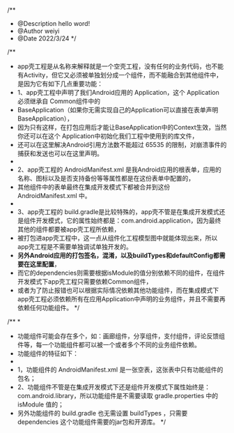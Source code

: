 /**
 * @Description hello word!
 * @Author weiyi
 * @Date 2022/3/24
 */

/**
 * app壳工程是从名称来解释就是一个空壳工程，没有任何的业务代码，也不能有Activity，但它又必须被单独划分成一个组件，而不能融合到其他组件中，是因为它有如下几点重要功能：
 * 1、app壳工程中声明了我们Android应用的 Application，这个 Application 必须继承自 Common组件中的
 * BaseApplication（如果你无需实现自己的Application可以直接在表单声明BaseApplication），
 * 因为只有这样，在打包应用后才能让BaseApplication中的Context生效，当然你还可以在这个 Application中初始化我们工程中使用到的库文件，
 * 还可以在这里解决Android引用方法数不能超过 65535 的限制，对崩溃事件的捕获和发送也可以在这里声明。
 *
 * 2、app壳工程的 AndroidManifest.xml 是我Android应用的根表单，应用的名称、图标以及是否支持备份等等属性都是在这份表单中配置的，
 * 其他组件中的表单最终在集成开发模式下都被合并到这份 AndroidManifest.xml 中。
 *
 * 3、app壳工程的 build.gradle是比较特殊的，app壳不管是在集成开发模式还是组件开发模式，它的属性始终都是：com.android.application，因为最终其他的组件都要被app壳工程所依赖，
 * 被打包进app壳工程中，这一点从组件化工程模型图中就能体现出来，所以app壳工程是不需要单独调试单独开发的。
 * **另外Android应用的打包签名，混淆，以及buildTypes和defaultConfig都需要在这里配置**，
 * 而它的dependencies则需要根据isModule的值分别依赖不同的组件，在组件开发模式下app壳工程只需要依赖Common组件，
 * 或者为了防止报错也可以根据实际情况依赖其他功能组件，而在集成模式下app壳工程必须依赖所有在应用Application中声明的业务组件，并且不需要再依赖任何功能组件。
 */

/**
 *
 * 功能组件可能会存在多个，如：画廊组件，分享组件，支付组件，评论反馈组件等，每一个功能组件都可以被一个或者多个不同的业务组件依赖。
 * 功能组件的特征如下：
 *
 * 1，功能组件的 AndroidManifest.xml 是一张空表，这张表中只有功能组件的包名；
 * 2、功能组件不管是在集成开发模式下还是组件开发模式下属性始终是： com.android.library，所以功能组件是不需要读取 gradle.properties 中的 isModule 值的；
 * 另外功能组件的 build.gradle 也无需设置 buildTypes ，只需要 dependencies 这个功能组件需要的jar包和开源库。
 */